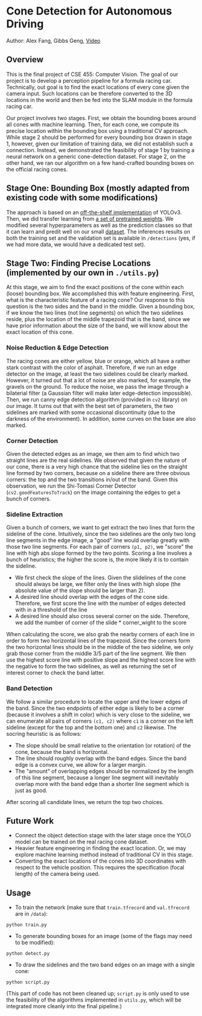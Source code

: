 # Cone Detection for Autonomous Driving

Author: Alex Fang, Gibbs Geng, [Video](https://drive.google.com/drive/folders/102KcxV4Cs8h5zXIITaYPuhDUB46EbJ0H?usp=sharing)

## Overview

This is the final project of CSE 455: Computer Vision. The goal of our project is to develop a perception pipeline for a formula racing car. Technically, out goal is to find the exact locations of every cone given the camera input. Such locations can be therefore converted to the 3D locations in the world and then be fed into the SLAM module in the formula racing car.

Our project involves two stages. First, we obtain the bounding boxes around all cones with machine learning. Then, for each cone, we compute its precise location within the bounding box using a traditional CV approach. While stage 2 should be performed for every bounding box drawn in stage 1, however, given our limitation of training data, we did not establish such a connection. Instead, we demonstrated the feasibility of stage 1 by training a neural network on a generic cone-detection dataset. For stage 2, on the other hand, we ran our algorithm on a few hand-crafted bounding boxes on the official racing cones.


## Stage One: Bounding Box (mostly adapted from existing code with some modifications)

The approach is based on an [off-the-shelf implementation](https://github.com/zzh8829/yolov3-tf2) of YOLOv3. Then, we did transfer learning from [a set of pretrained weights](https://pjreddie.com/darknet/yolo/). We modified several hyperparameters as well as the prediction classes so that it can learn and predit well on our small [dataset](https://www.dropbox.com/s/fag8b45ijv14noy/cone_dataset.tar.gz?dl=0). The inferences results on both the training set and the validation set is available in `/detections` (yes, if we had more data, we would have a dedicated test set).

## Stage Two: Finding Precise Locations (implemented by our own in `./utils.py`)
At this stage, we aim to find the exact positions of the cone within each (loose) bounding box. We accomplished this with feature engineering. First, what is the characteristic feature of a racing cone? Our response to this question is the two sides and the band in the middle. Given a bounding box, if we know the two lines (not line segments) on which the two sidelines reside, plus the location of the middle trapezoid that is the band, since we have prior information about the size of the band, we will know about the exact location of this cone.

### Noise Reduction & Edge Detection
The racing cones are either yellow, blue or orange, which all have a rather stark contrast with the color of asphalt. Therefore, if we run an edge detector on the image, at least the two sidelines could be clearly marked. However, it turned out that a lot of noise are also marked, for example, the gravels on the ground. To reduce the noise, we pass the image through a bilaterial filter (a Gaussian filter will make later edge-detection impossible). Then, we run canny edge detection algorithm (provided in `cv2` library) on our image. It turns out that with the best set of parameters, the two sidelines are marked with some occasional discontinuity (due to the darkness of the environment). In addition, some curves on the base are also marked.

### Corner Detection
Given the detected edges as an image, we then aim to find which two straight lines are the real sidelines. We observed that given the nature of our cone, there is a very high chance that the sideline lies on the straight line formed by two corners, because on a sideline there are three obvious corners: the top and the two transitions in/out of the band. Given this observation, we run the Shi-Tomasi Corner Detector (`cv2.goodFeaturesToTrack`) on the image containing the edges to get a bunch of corners.

### Sideline Extraction
Given a bunch of corners, we want to get extract the two lines that form the sideline of the cone. Intuitively, since the two sidelines are the only two long line segments in the edge image, a "good" line would overlap greatly with those two line segments. For each pair of corners `(p1, p2)`, we "score" the line with high abs slope formed by the two points.
Scoring a line involves a bunch of heuristics; the higher the score is, the more likely it is to contain the sideline. 
- We first check the slope of the lines. Given the slidelines of the cone should always be large, we filter only the lines with high slope (the absolute value of the slope should be larger than 2).
-  A desired line should overlap with the edges of the cone side. Therefore, we first score the line with the number of edges detected with in a threshold of the line
-  A desired line should also cross several corner on the side. Therefore, we add the number of corner of the slide * corner_wight to the score
  
When calculating the score, we also grab the nearby corners of each line in order to form two horizontal lines of the trapezoid. Since the corners form the two horizontal lines should be in the middle of the two sideline, we only grab those corner from the middle 3/5 part of the line segment.
We then use the highest score line with positive slope and the highest score line with the negative to form the two sidelines, as well as returning the set of interest corner to check the band latter.

### Band Detection
We follow a similar procedure to locate the upper and the lower edges of the band. Since the two endpoints of either edge is likely to be a corner (because it involves a shift in color) which is very close to the sideline, we can enumerate all pairs of corners `(c1, c2)` where `c1` is a corner on the left sideline (except for the top and the bottom one) and `c2` likewise. The socring heuristic is as follows:
- The slope should be small relative to the orientation (or rotation) of the cone, because the band is horizontal.
- The line should roughly overlap with the band edges. Since the band edge is a convex curve, we allow for a larger margin.
- The "amount" of overlapping edges should be normalized by the length of this line segment, because a longer line segment will inevitably overlap more with the band edge than a shorter line segment which is just as good.

After scoring all candidate lines, we return the top two choices.


## Future Work

- Connect the object detection stage with the later stage once the YOLO model can be trained on the real racing cone dataset.
- Heavier feature engineering in finding the exact location. Or, we may explore machine learning method instead of traditional CV in this stage.
- Converting the exact locations of the cones into 3D coordinates with respect to the vehicle position. This requires the specification (focal length) of the camera being used.

## Usage

-  To train the network (make sure that `train.tfrecord` and `val.tfrecord` are in `/data`):
```
python train.py 
```

- To generate bounding boxes for an image (some of the flags may need to be modified):
```
python detect.py
```

- To draw the sidelines and the two band edges on an image with a single cone:
```
python script.py
```
(This part of code has not been cleaned up; `script.py` is only used to use the feasibility of the algorithms implemented in `utils.py`, which will be integrated more cleanly into the final pipeline.)
